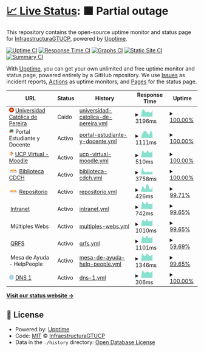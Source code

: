 # [📈 Live Status](https://InfraestructuraGTUCP.github.io/estatus): <!--live status--> **🟧 Partial outage**

This repository contains the open-source uptime monitor and status page for [InfraestructuraGTUCP](https://InfraestructuraGTUCP.github.io/estatus), powered by [Upptime](https://github.com/upptime/upptime).

[![Uptime CI](https://github.com/InfraestructuraGTUCP/estatus/workflows/Uptime%20CI/badge.svg)](https://github.com/InfraestructuraGTUCP/estatus/actions?query=workflow%3A%22Uptime+CI%22)
[![Response Time CI](https://github.com/InfraestructuraGTUCP/estatus/workflows/Response%20Time%20CI/badge.svg)](https://github.com/InfraestructuraGTUCP/estatus/actions?query=workflow%3A%22Response+Time+CI%22)
[![Graphs CI](https://github.com/InfraestructuraGTUCP/estatus/workflows/Graphs%20CI/badge.svg)](https://github.com/InfraestructuraGTUCP/estatus/actions?query=workflow%3A%22Graphs+CI%22)
[![Static Site CI](https://github.com/InfraestructuraGTUCP/estatus/workflows/Static%20Site%20CI/badge.svg)](https://github.com/InfraestructuraGTUCP/estatus/actions?query=workflow%3A%22Static+Site+CI%22)
[![Summary CI](https://github.com/InfraestructuraGTUCP/estatus/workflows/Summary%20CI/badge.svg)](https://github.com/InfraestructuraGTUCP/estatus/actions?query=workflow%3A%22Summary+CI%22)

With [Upptime](https://upptime.js.org), you can get your own unlimited and free uptime monitor and status page, powered entirely by a GitHub repository. We use [Issues](https://github.com/InfraestructuraGTUCP/estatus/issues) as incident reports, [Actions](https://github.com/InfraestructuraGTUCP/estatus/actions) as uptime monitors, and [Pages](https://InfraestructuraGTUCP.github.io/estatus) for the status page.

<!--start: status pages-->
<!-- This summary is generated by Upptime (https://github.com/upptime/upptime) -->
<!-- Do not edit this manually, your changes will be overwritten -->
<!-- prettier-ignore -->
| URL | Status | History | Response Time | Uptime |
| --- | ------ | ------- | ------------- | ------ |
| <img alt="" src="https://raw.githubusercontent.com/InfraestructuraGTUCP/estatus/765f9c74c7b240e032e8e6d2829d2f8be33d8eba/assets/logo-vigi-black2.png" height="13"> [Universidad Católica de Pereira](https://www.ucp.edu.co) | Caido | [universidad-catolica-de-pereira.yml](https://github.com/InfraestructuraGTUCP/estatus/commits/HEAD/history/universidad-catolica-de-pereira.yml) | <details><summary><img alt="Response time graph" src="./graphs/universidad-catolica-de-pereira/response-time-week.png" height="20"> 3196ms</summary><br><a href="https://estado.ucp.edu.co/history/universidad-catolica-de-pereira"><img alt="Response time 5142" src="https://img.shields.io/endpoint?url=https%3A%2F%2Fraw.githubusercontent.com%2FInfraestructuraGTUCP%2Festatus%2FHEAD%2Fapi%2Funiversidad-catolica-de-pereira%2Fresponse-time.json"></a><br><a href="https://estado.ucp.edu.co/history/universidad-catolica-de-pereira"><img alt="24-hour response time 2518" src="https://img.shields.io/endpoint?url=https%3A%2F%2Fraw.githubusercontent.com%2FInfraestructuraGTUCP%2Festatus%2FHEAD%2Fapi%2Funiversidad-catolica-de-pereira%2Fresponse-time-day.json"></a><br><a href="https://estado.ucp.edu.co/history/universidad-catolica-de-pereira"><img alt="7-day response time 3196" src="https://img.shields.io/endpoint?url=https%3A%2F%2Fraw.githubusercontent.com%2FInfraestructuraGTUCP%2Festatus%2FHEAD%2Fapi%2Funiversidad-catolica-de-pereira%2Fresponse-time-week.json"></a><br><a href="https://estado.ucp.edu.co/history/universidad-catolica-de-pereira"><img alt="30-day response time 5153" src="https://img.shields.io/endpoint?url=https%3A%2F%2Fraw.githubusercontent.com%2FInfraestructuraGTUCP%2Festatus%2FHEAD%2Fapi%2Funiversidad-catolica-de-pereira%2Fresponse-time-month.json"></a><br><a href="https://estado.ucp.edu.co/history/universidad-catolica-de-pereira"><img alt="1-year response time 5142" src="https://img.shields.io/endpoint?url=https%3A%2F%2Fraw.githubusercontent.com%2FInfraestructuraGTUCP%2Festatus%2FHEAD%2Fapi%2Funiversidad-catolica-de-pereira%2Fresponse-time-year.json"></a></details> | <details><summary><a href="https://estado.ucp.edu.co/history/universidad-catolica-de-pereira">100.00%</a></summary><a href="https://estado.ucp.edu.co/history/universidad-catolica-de-pereira"><img alt="All-time uptime 99.82%" src="https://img.shields.io/endpoint?url=https%3A%2F%2Fraw.githubusercontent.com%2FInfraestructuraGTUCP%2Festatus%2FHEAD%2Fapi%2Funiversidad-catolica-de-pereira%2Fuptime.json"></a><br><a href="https://estado.ucp.edu.co/history/universidad-catolica-de-pereira"><img alt="24-hour uptime 99.98%" src="https://img.shields.io/endpoint?url=https%3A%2F%2Fraw.githubusercontent.com%2FInfraestructuraGTUCP%2Festatus%2FHEAD%2Fapi%2Funiversidad-catolica-de-pereira%2Fuptime-day.json"></a><br><a href="https://estado.ucp.edu.co/history/universidad-catolica-de-pereira"><img alt="7-day uptime 100.00%" src="https://img.shields.io/endpoint?url=https%3A%2F%2Fraw.githubusercontent.com%2FInfraestructuraGTUCP%2Festatus%2FHEAD%2Fapi%2Funiversidad-catolica-de-pereira%2Fuptime-week.json"></a><br><a href="https://estado.ucp.edu.co/history/universidad-catolica-de-pereira"><img alt="30-day uptime 100.00%" src="https://img.shields.io/endpoint?url=https%3A%2F%2Fraw.githubusercontent.com%2FInfraestructuraGTUCP%2Festatus%2FHEAD%2Fapi%2Funiversidad-catolica-de-pereira%2Fuptime-month.json"></a><br><a href="https://estado.ucp.edu.co/history/universidad-catolica-de-pereira"><img alt="1-year uptime 99.82%" src="https://img.shields.io/endpoint?url=https%3A%2F%2Fraw.githubusercontent.com%2FInfraestructuraGTUCP%2Festatus%2FHEAD%2Fapi%2Funiversidad-catolica-de-pereira%2Fuptime-year.json"></a></details>
| <img alt="" src="https://raw.githubusercontent.com/InfraestructuraGTUCP/estatus/master/assets/portal.png" height="13"> Portal Estudiante y Docente | Activo | [portal-estudiante-y-docente.yml](https://github.com/InfraestructuraGTUCP/estatus/commits/HEAD/history/portal-estudiante-y-docente.yml) | <details><summary><img alt="Response time graph" src="./graphs/portal-estudiante-y-docente/response-time-week.png" height="20"> 1111ms</summary><br><a href="https://estado.ucp.edu.co/history/portal-estudiante-y-docente"><img alt="Response time 3493" src="https://img.shields.io/endpoint?url=https%3A%2F%2Fraw.githubusercontent.com%2FInfraestructuraGTUCP%2Festatus%2FHEAD%2Fapi%2Fportal-estudiante-y-docente%2Fresponse-time.json"></a><br><a href="https://estado.ucp.edu.co/history/portal-estudiante-y-docente"><img alt="24-hour response time 957" src="https://img.shields.io/endpoint?url=https%3A%2F%2Fraw.githubusercontent.com%2FInfraestructuraGTUCP%2Festatus%2FHEAD%2Fapi%2Fportal-estudiante-y-docente%2Fresponse-time-day.json"></a><br><a href="https://estado.ucp.edu.co/history/portal-estudiante-y-docente"><img alt="7-day response time 1111" src="https://img.shields.io/endpoint?url=https%3A%2F%2Fraw.githubusercontent.com%2FInfraestructuraGTUCP%2Festatus%2FHEAD%2Fapi%2Fportal-estudiante-y-docente%2Fresponse-time-week.json"></a><br><a href="https://estado.ucp.edu.co/history/portal-estudiante-y-docente"><img alt="30-day response time 3155" src="https://img.shields.io/endpoint?url=https%3A%2F%2Fraw.githubusercontent.com%2FInfraestructuraGTUCP%2Festatus%2FHEAD%2Fapi%2Fportal-estudiante-y-docente%2Fresponse-time-month.json"></a><br><a href="https://estado.ucp.edu.co/history/portal-estudiante-y-docente"><img alt="1-year response time 3493" src="https://img.shields.io/endpoint?url=https%3A%2F%2Fraw.githubusercontent.com%2FInfraestructuraGTUCP%2Festatus%2FHEAD%2Fapi%2Fportal-estudiante-y-docente%2Fresponse-time-year.json"></a></details> | <details><summary><a href="https://estado.ucp.edu.co/history/portal-estudiante-y-docente">100.00%</a></summary><a href="https://estado.ucp.edu.co/history/portal-estudiante-y-docente"><img alt="All-time uptime 99.99%" src="https://img.shields.io/endpoint?url=https%3A%2F%2Fraw.githubusercontent.com%2FInfraestructuraGTUCP%2Festatus%2FHEAD%2Fapi%2Fportal-estudiante-y-docente%2Fuptime.json"></a><br><a href="https://estado.ucp.edu.co/history/portal-estudiante-y-docente"><img alt="24-hour uptime 100.00%" src="https://img.shields.io/endpoint?url=https%3A%2F%2Fraw.githubusercontent.com%2FInfraestructuraGTUCP%2Festatus%2FHEAD%2Fapi%2Fportal-estudiante-y-docente%2Fuptime-day.json"></a><br><a href="https://estado.ucp.edu.co/history/portal-estudiante-y-docente"><img alt="7-day uptime 100.00%" src="https://img.shields.io/endpoint?url=https%3A%2F%2Fraw.githubusercontent.com%2FInfraestructuraGTUCP%2Festatus%2FHEAD%2Fapi%2Fportal-estudiante-y-docente%2Fuptime-week.json"></a><br><a href="https://estado.ucp.edu.co/history/portal-estudiante-y-docente"><img alt="30-day uptime 99.96%" src="https://img.shields.io/endpoint?url=https%3A%2F%2Fraw.githubusercontent.com%2FInfraestructuraGTUCP%2Festatus%2FHEAD%2Fapi%2Fportal-estudiante-y-docente%2Fuptime-month.json"></a><br><a href="https://estado.ucp.edu.co/history/portal-estudiante-y-docente"><img alt="1-year uptime 99.99%" src="https://img.shields.io/endpoint?url=https%3A%2F%2Fraw.githubusercontent.com%2FInfraestructuraGTUCP%2Festatus%2FHEAD%2Fapi%2Fportal-estudiante-y-docente%2Fuptime-year.json"></a></details>
| <img alt="" src="https://raw.githubusercontent.com/InfraestructuraGTUCP/estatus/master/assets/ucpvirtual.png" height="13"> [UCP Virtual - Moodle](https://www.ucpvirtual.edu.co) | Activo | [ucp-virtual-moodle.yml](https://github.com/InfraestructuraGTUCP/estatus/commits/HEAD/history/ucp-virtual-moodle.yml) | <details><summary><img alt="Response time graph" src="./graphs/ucp-virtual-moodle/response-time-week.png" height="20"> 510ms</summary><br><a href="https://estado.ucp.edu.co/history/ucp-virtual-moodle"><img alt="Response time 500" src="https://img.shields.io/endpoint?url=https%3A%2F%2Fraw.githubusercontent.com%2FInfraestructuraGTUCP%2Festatus%2FHEAD%2Fapi%2Fucp-virtual-moodle%2Fresponse-time.json"></a><br><a href="https://estado.ucp.edu.co/history/ucp-virtual-moodle"><img alt="24-hour response time 611" src="https://img.shields.io/endpoint?url=https%3A%2F%2Fraw.githubusercontent.com%2FInfraestructuraGTUCP%2Festatus%2FHEAD%2Fapi%2Fucp-virtual-moodle%2Fresponse-time-day.json"></a><br><a href="https://estado.ucp.edu.co/history/ucp-virtual-moodle"><img alt="7-day response time 510" src="https://img.shields.io/endpoint?url=https%3A%2F%2Fraw.githubusercontent.com%2FInfraestructuraGTUCP%2Festatus%2FHEAD%2Fapi%2Fucp-virtual-moodle%2Fresponse-time-week.json"></a><br><a href="https://estado.ucp.edu.co/history/ucp-virtual-moodle"><img alt="30-day response time 494" src="https://img.shields.io/endpoint?url=https%3A%2F%2Fraw.githubusercontent.com%2FInfraestructuraGTUCP%2Festatus%2FHEAD%2Fapi%2Fucp-virtual-moodle%2Fresponse-time-month.json"></a><br><a href="https://estado.ucp.edu.co/history/ucp-virtual-moodle"><img alt="1-year response time 500" src="https://img.shields.io/endpoint?url=https%3A%2F%2Fraw.githubusercontent.com%2FInfraestructuraGTUCP%2Festatus%2FHEAD%2Fapi%2Fucp-virtual-moodle%2Fresponse-time-year.json"></a></details> | <details><summary><a href="https://estado.ucp.edu.co/history/ucp-virtual-moodle">100.00%</a></summary><a href="https://estado.ucp.edu.co/history/ucp-virtual-moodle"><img alt="All-time uptime 100.00%" src="https://img.shields.io/endpoint?url=https%3A%2F%2Fraw.githubusercontent.com%2FInfraestructuraGTUCP%2Festatus%2FHEAD%2Fapi%2Fucp-virtual-moodle%2Fuptime.json"></a><br><a href="https://estado.ucp.edu.co/history/ucp-virtual-moodle"><img alt="24-hour uptime 100.00%" src="https://img.shields.io/endpoint?url=https%3A%2F%2Fraw.githubusercontent.com%2FInfraestructuraGTUCP%2Festatus%2FHEAD%2Fapi%2Fucp-virtual-moodle%2Fuptime-day.json"></a><br><a href="https://estado.ucp.edu.co/history/ucp-virtual-moodle"><img alt="7-day uptime 100.00%" src="https://img.shields.io/endpoint?url=https%3A%2F%2Fraw.githubusercontent.com%2FInfraestructuraGTUCP%2Festatus%2FHEAD%2Fapi%2Fucp-virtual-moodle%2Fuptime-week.json"></a><br><a href="https://estado.ucp.edu.co/history/ucp-virtual-moodle"><img alt="30-day uptime 100.00%" src="https://img.shields.io/endpoint?url=https%3A%2F%2Fraw.githubusercontent.com%2FInfraestructuraGTUCP%2Festatus%2FHEAD%2Fapi%2Fucp-virtual-moodle%2Fuptime-month.json"></a><br><a href="https://estado.ucp.edu.co/history/ucp-virtual-moodle"><img alt="1-year uptime 100.00%" src="https://img.shields.io/endpoint?url=https%3A%2F%2Fraw.githubusercontent.com%2FInfraestructuraGTUCP%2Festatus%2FHEAD%2Fapi%2Fucp-virtual-moodle%2Fuptime-year.json"></a></details>
| <img alt="" src="https://raw.githubusercontent.com/InfraestructuraGTUCP/estatus/master/assets/bcdch.png" height="13"> [Biblioteca CDCH](https://biblioteca.ucp.edu.co) | Activo | [biblioteca-cdch.yml](https://github.com/InfraestructuraGTUCP/estatus/commits/HEAD/history/biblioteca-cdch.yml) | <details><summary><img alt="Response time graph" src="./graphs/biblioteca-cdch/response-time-week.png" height="20"> 3758ms</summary><br><a href="https://estado.ucp.edu.co/history/biblioteca-cdch"><img alt="Response time 5980" src="https://img.shields.io/endpoint?url=https%3A%2F%2Fraw.githubusercontent.com%2FInfraestructuraGTUCP%2Festatus%2FHEAD%2Fapi%2Fbiblioteca-cdch%2Fresponse-time.json"></a><br><a href="https://estado.ucp.edu.co/history/biblioteca-cdch"><img alt="24-hour response time 3910" src="https://img.shields.io/endpoint?url=https%3A%2F%2Fraw.githubusercontent.com%2FInfraestructuraGTUCP%2Festatus%2FHEAD%2Fapi%2Fbiblioteca-cdch%2Fresponse-time-day.json"></a><br><a href="https://estado.ucp.edu.co/history/biblioteca-cdch"><img alt="7-day response time 3758" src="https://img.shields.io/endpoint?url=https%3A%2F%2Fraw.githubusercontent.com%2FInfraestructuraGTUCP%2Festatus%2FHEAD%2Fapi%2Fbiblioteca-cdch%2Fresponse-time-week.json"></a><br><a href="https://estado.ucp.edu.co/history/biblioteca-cdch"><img alt="30-day response time 5735" src="https://img.shields.io/endpoint?url=https%3A%2F%2Fraw.githubusercontent.com%2FInfraestructuraGTUCP%2Festatus%2FHEAD%2Fapi%2Fbiblioteca-cdch%2Fresponse-time-month.json"></a><br><a href="https://estado.ucp.edu.co/history/biblioteca-cdch"><img alt="1-year response time 5980" src="https://img.shields.io/endpoint?url=https%3A%2F%2Fraw.githubusercontent.com%2FInfraestructuraGTUCP%2Festatus%2FHEAD%2Fapi%2Fbiblioteca-cdch%2Fresponse-time-year.json"></a></details> | <details><summary><a href="https://estado.ucp.edu.co/history/biblioteca-cdch">100.00%</a></summary><a href="https://estado.ucp.edu.co/history/biblioteca-cdch"><img alt="All-time uptime 99.90%" src="https://img.shields.io/endpoint?url=https%3A%2F%2Fraw.githubusercontent.com%2FInfraestructuraGTUCP%2Festatus%2FHEAD%2Fapi%2Fbiblioteca-cdch%2Fuptime.json"></a><br><a href="https://estado.ucp.edu.co/history/biblioteca-cdch"><img alt="24-hour uptime 100.00%" src="https://img.shields.io/endpoint?url=https%3A%2F%2Fraw.githubusercontent.com%2FInfraestructuraGTUCP%2Festatus%2FHEAD%2Fapi%2Fbiblioteca-cdch%2Fuptime-day.json"></a><br><a href="https://estado.ucp.edu.co/history/biblioteca-cdch"><img alt="7-day uptime 100.00%" src="https://img.shields.io/endpoint?url=https%3A%2F%2Fraw.githubusercontent.com%2FInfraestructuraGTUCP%2Festatus%2FHEAD%2Fapi%2Fbiblioteca-cdch%2Fuptime-week.json"></a><br><a href="https://estado.ucp.edu.co/history/biblioteca-cdch"><img alt="30-day uptime 99.70%" src="https://img.shields.io/endpoint?url=https%3A%2F%2Fraw.githubusercontent.com%2FInfraestructuraGTUCP%2Festatus%2FHEAD%2Fapi%2Fbiblioteca-cdch%2Fuptime-month.json"></a><br><a href="https://estado.ucp.edu.co/history/biblioteca-cdch"><img alt="1-year uptime 99.90%" src="https://img.shields.io/endpoint?url=https%3A%2F%2Fraw.githubusercontent.com%2FInfraestructuraGTUCP%2Festatus%2FHEAD%2Fapi%2Fbiblioteca-cdch%2Fuptime-year.json"></a></details>
| <img alt="" src="https://raw.githubusercontent.com/InfraestructuraGTUCP/estatus/master/assets/bcdch.png" height="13"> [Repositorio](https://repositorio.ucp.edu.co) | Activo | [repositorio.yml](https://github.com/InfraestructuraGTUCP/estatus/commits/HEAD/history/repositorio.yml) | <details><summary><img alt="Response time graph" src="./graphs/repositorio/response-time-week.png" height="20"> 426ms</summary><br><a href="https://estado.ucp.edu.co/history/repositorio"><img alt="Response time 2273" src="https://img.shields.io/endpoint?url=https%3A%2F%2Fraw.githubusercontent.com%2FInfraestructuraGTUCP%2Festatus%2FHEAD%2Fapi%2Frepositorio%2Fresponse-time.json"></a><br><a href="https://estado.ucp.edu.co/history/repositorio"><img alt="24-hour response time 492" src="https://img.shields.io/endpoint?url=https%3A%2F%2Fraw.githubusercontent.com%2FInfraestructuraGTUCP%2Festatus%2FHEAD%2Fapi%2Frepositorio%2Fresponse-time-day.json"></a><br><a href="https://estado.ucp.edu.co/history/repositorio"><img alt="7-day response time 426" src="https://img.shields.io/endpoint?url=https%3A%2F%2Fraw.githubusercontent.com%2FInfraestructuraGTUCP%2Festatus%2FHEAD%2Fapi%2Frepositorio%2Fresponse-time-week.json"></a><br><a href="https://estado.ucp.edu.co/history/repositorio"><img alt="30-day response time 2307" src="https://img.shields.io/endpoint?url=https%3A%2F%2Fraw.githubusercontent.com%2FInfraestructuraGTUCP%2Festatus%2FHEAD%2Fapi%2Frepositorio%2Fresponse-time-month.json"></a><br><a href="https://estado.ucp.edu.co/history/repositorio"><img alt="1-year response time 2273" src="https://img.shields.io/endpoint?url=https%3A%2F%2Fraw.githubusercontent.com%2FInfraestructuraGTUCP%2Festatus%2FHEAD%2Fapi%2Frepositorio%2Fresponse-time-year.json"></a></details> | <details><summary><a href="https://estado.ucp.edu.co/history/repositorio">99.71%</a></summary><a href="https://estado.ucp.edu.co/history/repositorio"><img alt="All-time uptime 96.14%" src="https://img.shields.io/endpoint?url=https%3A%2F%2Fraw.githubusercontent.com%2FInfraestructuraGTUCP%2Festatus%2FHEAD%2Fapi%2Frepositorio%2Fuptime.json"></a><br><a href="https://estado.ucp.edu.co/history/repositorio"><img alt="24-hour uptime 100.00%" src="https://img.shields.io/endpoint?url=https%3A%2F%2Fraw.githubusercontent.com%2FInfraestructuraGTUCP%2Festatus%2FHEAD%2Fapi%2Frepositorio%2Fuptime-day.json"></a><br><a href="https://estado.ucp.edu.co/history/repositorio"><img alt="7-day uptime 99.71%" src="https://img.shields.io/endpoint?url=https%3A%2F%2Fraw.githubusercontent.com%2FInfraestructuraGTUCP%2Festatus%2FHEAD%2Fapi%2Frepositorio%2Fuptime-week.json"></a><br><a href="https://estado.ucp.edu.co/history/repositorio"><img alt="30-day uptime 99.56%" src="https://img.shields.io/endpoint?url=https%3A%2F%2Fraw.githubusercontent.com%2FInfraestructuraGTUCP%2Festatus%2FHEAD%2Fapi%2Frepositorio%2Fuptime-month.json"></a><br><a href="https://estado.ucp.edu.co/history/repositorio"><img alt="1-year uptime 96.14%" src="https://img.shields.io/endpoint?url=https%3A%2F%2Fraw.githubusercontent.com%2FInfraestructuraGTUCP%2Festatus%2FHEAD%2Fapi%2Frepositorio%2Fuptime-year.json"></a></details>
| <img alt="" src="https://img.icons8.com/color/96/000000/ms-share-point.png" height="13"> [Intranet](http://intranet.ucp.edu.co) | Activo | [intranet.yml](https://github.com/InfraestructuraGTUCP/estatus/commits/HEAD/history/intranet.yml) | <details><summary><img alt="Response time graph" src="./graphs/intranet/response-time-week.png" height="20"> 742ms</summary><br><a href="https://estado.ucp.edu.co/history/intranet"><img alt="Response time 2615" src="https://img.shields.io/endpoint?url=https%3A%2F%2Fraw.githubusercontent.com%2FInfraestructuraGTUCP%2Festatus%2FHEAD%2Fapi%2Fintranet%2Fresponse-time.json"></a><br><a href="https://estado.ucp.edu.co/history/intranet"><img alt="24-hour response time 793" src="https://img.shields.io/endpoint?url=https%3A%2F%2Fraw.githubusercontent.com%2FInfraestructuraGTUCP%2Festatus%2FHEAD%2Fapi%2Fintranet%2Fresponse-time-day.json"></a><br><a href="https://estado.ucp.edu.co/history/intranet"><img alt="7-day response time 742" src="https://img.shields.io/endpoint?url=https%3A%2F%2Fraw.githubusercontent.com%2FInfraestructuraGTUCP%2Festatus%2FHEAD%2Fapi%2Fintranet%2Fresponse-time-week.json"></a><br><a href="https://estado.ucp.edu.co/history/intranet"><img alt="30-day response time 2658" src="https://img.shields.io/endpoint?url=https%3A%2F%2Fraw.githubusercontent.com%2FInfraestructuraGTUCP%2Festatus%2FHEAD%2Fapi%2Fintranet%2Fresponse-time-month.json"></a><br><a href="https://estado.ucp.edu.co/history/intranet"><img alt="1-year response time 2615" src="https://img.shields.io/endpoint?url=https%3A%2F%2Fraw.githubusercontent.com%2FInfraestructuraGTUCP%2Festatus%2FHEAD%2Fapi%2Fintranet%2Fresponse-time-year.json"></a></details> | <details><summary><a href="https://estado.ucp.edu.co/history/intranet">99.65%</a></summary><a href="https://estado.ucp.edu.co/history/intranet"><img alt="All-time uptime 99.63%" src="https://img.shields.io/endpoint?url=https%3A%2F%2Fraw.githubusercontent.com%2FInfraestructuraGTUCP%2Festatus%2FHEAD%2Fapi%2Fintranet%2Fuptime.json"></a><br><a href="https://estado.ucp.edu.co/history/intranet"><img alt="24-hour uptime 100.00%" src="https://img.shields.io/endpoint?url=https%3A%2F%2Fraw.githubusercontent.com%2FInfraestructuraGTUCP%2Festatus%2FHEAD%2Fapi%2Fintranet%2Fuptime-day.json"></a><br><a href="https://estado.ucp.edu.co/history/intranet"><img alt="7-day uptime 99.65%" src="https://img.shields.io/endpoint?url=https%3A%2F%2Fraw.githubusercontent.com%2FInfraestructuraGTUCP%2Festatus%2FHEAD%2Fapi%2Fintranet%2Fuptime-week.json"></a><br><a href="https://estado.ucp.edu.co/history/intranet"><img alt="30-day uptime 99.54%" src="https://img.shields.io/endpoint?url=https%3A%2F%2Fraw.githubusercontent.com%2FInfraestructuraGTUCP%2Festatus%2FHEAD%2Fapi%2Fintranet%2Fuptime-month.json"></a><br><a href="https://estado.ucp.edu.co/history/intranet"><img alt="1-year uptime 99.63%" src="https://img.shields.io/endpoint?url=https%3A%2F%2Fraw.githubusercontent.com%2FInfraestructuraGTUCP%2Festatus%2FHEAD%2Fapi%2Fintranet%2Fuptime-year.json"></a></details>
| <img alt="" src="https://img.icons8.com/nolan/96/squared-menu.png" height="13"> Múltiples Webs | Activo | [multiples-webs.yml](https://github.com/InfraestructuraGTUCP/estatus/commits/HEAD/history/multiples-webs.yml) | <details><summary><img alt="Response time graph" src="./graphs/multiples-webs/response-time-week.png" height="20"> 1010ms</summary><br><a href="https://estado.ucp.edu.co/history/multiples-webs"><img alt="Response time 3136" src="https://img.shields.io/endpoint?url=https%3A%2F%2Fraw.githubusercontent.com%2FInfraestructuraGTUCP%2Festatus%2FHEAD%2Fapi%2Fmultiples-webs%2Fresponse-time.json"></a><br><a href="https://estado.ucp.edu.co/history/multiples-webs"><img alt="24-hour response time 1291" src="https://img.shields.io/endpoint?url=https%3A%2F%2Fraw.githubusercontent.com%2FInfraestructuraGTUCP%2Festatus%2FHEAD%2Fapi%2Fmultiples-webs%2Fresponse-time-day.json"></a><br><a href="https://estado.ucp.edu.co/history/multiples-webs"><img alt="7-day response time 1010" src="https://img.shields.io/endpoint?url=https%3A%2F%2Fraw.githubusercontent.com%2FInfraestructuraGTUCP%2Festatus%2FHEAD%2Fapi%2Fmultiples-webs%2Fresponse-time-week.json"></a><br><a href="https://estado.ucp.edu.co/history/multiples-webs"><img alt="30-day response time 2493" src="https://img.shields.io/endpoint?url=https%3A%2F%2Fraw.githubusercontent.com%2FInfraestructuraGTUCP%2Festatus%2FHEAD%2Fapi%2Fmultiples-webs%2Fresponse-time-month.json"></a><br><a href="https://estado.ucp.edu.co/history/multiples-webs"><img alt="1-year response time 3136" src="https://img.shields.io/endpoint?url=https%3A%2F%2Fraw.githubusercontent.com%2FInfraestructuraGTUCP%2Festatus%2FHEAD%2Fapi%2Fmultiples-webs%2Fresponse-time-year.json"></a></details> | <details><summary><a href="https://estado.ucp.edu.co/history/multiples-webs">99.65%</a></summary><a href="https://estado.ucp.edu.co/history/multiples-webs"><img alt="All-time uptime 99.84%" src="https://img.shields.io/endpoint?url=https%3A%2F%2Fraw.githubusercontent.com%2FInfraestructuraGTUCP%2Festatus%2FHEAD%2Fapi%2Fmultiples-webs%2Fuptime.json"></a><br><a href="https://estado.ucp.edu.co/history/multiples-webs"><img alt="24-hour uptime 100.00%" src="https://img.shields.io/endpoint?url=https%3A%2F%2Fraw.githubusercontent.com%2FInfraestructuraGTUCP%2Festatus%2FHEAD%2Fapi%2Fmultiples-webs%2Fuptime-day.json"></a><br><a href="https://estado.ucp.edu.co/history/multiples-webs"><img alt="7-day uptime 99.65%" src="https://img.shields.io/endpoint?url=https%3A%2F%2Fraw.githubusercontent.com%2FInfraestructuraGTUCP%2Festatus%2FHEAD%2Fapi%2Fmultiples-webs%2Fuptime-week.json"></a><br><a href="https://estado.ucp.edu.co/history/multiples-webs"><img alt="30-day uptime 99.54%" src="https://img.shields.io/endpoint?url=https%3A%2F%2Fraw.githubusercontent.com%2FInfraestructuraGTUCP%2Festatus%2FHEAD%2Fapi%2Fmultiples-webs%2Fuptime-month.json"></a><br><a href="https://estado.ucp.edu.co/history/multiples-webs"><img alt="1-year uptime 99.84%" src="https://img.shields.io/endpoint?url=https%3A%2F%2Fraw.githubusercontent.com%2FInfraestructuraGTUCP%2Festatus%2FHEAD%2Fapi%2Fmultiples-webs%2Fuptime-year.json"></a></details>
| <img alt="" src="https://img.icons8.com/color/96/000000/complaints.png" height="13"> [QRFS](https://qrsf.ucp.edu.co) | Activo | [qrfs.yml](https://github.com/InfraestructuraGTUCP/estatus/commits/HEAD/history/qrfs.yml) | <details><summary><img alt="Response time graph" src="./graphs/qrfs/response-time-week.png" height="20"> 1101ms</summary><br><a href="https://estado.ucp.edu.co/history/qrfs"><img alt="Response time 3338" src="https://img.shields.io/endpoint?url=https%3A%2F%2Fraw.githubusercontent.com%2FInfraestructuraGTUCP%2Festatus%2FHEAD%2Fapi%2Fqrfs%2Fresponse-time.json"></a><br><a href="https://estado.ucp.edu.co/history/qrfs"><img alt="24-hour response time 1374" src="https://img.shields.io/endpoint?url=https%3A%2F%2Fraw.githubusercontent.com%2FInfraestructuraGTUCP%2Festatus%2FHEAD%2Fapi%2Fqrfs%2Fresponse-time-day.json"></a><br><a href="https://estado.ucp.edu.co/history/qrfs"><img alt="7-day response time 1101" src="https://img.shields.io/endpoint?url=https%3A%2F%2Fraw.githubusercontent.com%2FInfraestructuraGTUCP%2Festatus%2FHEAD%2Fapi%2Fqrfs%2Fresponse-time-week.json"></a><br><a href="https://estado.ucp.edu.co/history/qrfs"><img alt="30-day response time 2852" src="https://img.shields.io/endpoint?url=https%3A%2F%2Fraw.githubusercontent.com%2FInfraestructuraGTUCP%2Festatus%2FHEAD%2Fapi%2Fqrfs%2Fresponse-time-month.json"></a><br><a href="https://estado.ucp.edu.co/history/qrfs"><img alt="1-year response time 3338" src="https://img.shields.io/endpoint?url=https%3A%2F%2Fraw.githubusercontent.com%2FInfraestructuraGTUCP%2Festatus%2FHEAD%2Fapi%2Fqrfs%2Fresponse-time-year.json"></a></details> | <details><summary><a href="https://estado.ucp.edu.co/history/qrfs">59.69%</a></summary><a href="https://estado.ucp.edu.co/history/qrfs"><img alt="All-time uptime 96.64%" src="https://img.shields.io/endpoint?url=https%3A%2F%2Fraw.githubusercontent.com%2FInfraestructuraGTUCP%2Festatus%2FHEAD%2Fapi%2Fqrfs%2Fuptime.json"></a><br><a href="https://estado.ucp.edu.co/history/qrfs"><img alt="24-hour uptime 0.00%" src="https://img.shields.io/endpoint?url=https%3A%2F%2Fraw.githubusercontent.com%2FInfraestructuraGTUCP%2Festatus%2FHEAD%2Fapi%2Fqrfs%2Fuptime-day.json"></a><br><a href="https://estado.ucp.edu.co/history/qrfs"><img alt="7-day uptime 59.69%" src="https://img.shields.io/endpoint?url=https%3A%2F%2Fraw.githubusercontent.com%2FInfraestructuraGTUCP%2Festatus%2FHEAD%2Fapi%2Fqrfs%2Fuptime-week.json"></a><br><a href="https://estado.ucp.edu.co/history/qrfs"><img alt="30-day uptime 90.35%" src="https://img.shields.io/endpoint?url=https%3A%2F%2Fraw.githubusercontent.com%2FInfraestructuraGTUCP%2Festatus%2FHEAD%2Fapi%2Fqrfs%2Fuptime-month.json"></a><br><a href="https://estado.ucp.edu.co/history/qrfs"><img alt="1-year uptime 96.64%" src="https://img.shields.io/endpoint?url=https%3A%2F%2Fraw.githubusercontent.com%2FInfraestructuraGTUCP%2Festatus%2FHEAD%2Fapi%2Fqrfs%2Fuptime-year.json"></a></details>
| <img alt="" src="https://img.icons8.com/fluency/96/000000/help.png" height="13"> Mesa de Ayuda - HelpPeople | Activo | [mesa-de-ayuda-help-people.yml](https://github.com/InfraestructuraGTUCP/estatus/commits/HEAD/history/mesa-de-ayuda-help-people.yml) | <details><summary><img alt="Response time graph" src="./graphs/mesa-de-ayuda-help-people/response-time-week.png" height="20"> 1346ms</summary><br><a href="https://estado.ucp.edu.co/history/mesa-de-ayuda-help-people"><img alt="Response time 3446" src="https://img.shields.io/endpoint?url=https%3A%2F%2Fraw.githubusercontent.com%2FInfraestructuraGTUCP%2Festatus%2FHEAD%2Fapi%2Fmesa-de-ayuda-help-people%2Fresponse-time.json"></a><br><a href="https://estado.ucp.edu.co/history/mesa-de-ayuda-help-people"><img alt="24-hour response time 1637" src="https://img.shields.io/endpoint?url=https%3A%2F%2Fraw.githubusercontent.com%2FInfraestructuraGTUCP%2Festatus%2FHEAD%2Fapi%2Fmesa-de-ayuda-help-people%2Fresponse-time-day.json"></a><br><a href="https://estado.ucp.edu.co/history/mesa-de-ayuda-help-people"><img alt="7-day response time 1346" src="https://img.shields.io/endpoint?url=https%3A%2F%2Fraw.githubusercontent.com%2FInfraestructuraGTUCP%2Festatus%2FHEAD%2Fapi%2Fmesa-de-ayuda-help-people%2Fresponse-time-week.json"></a><br><a href="https://estado.ucp.edu.co/history/mesa-de-ayuda-help-people"><img alt="30-day response time 3153" src="https://img.shields.io/endpoint?url=https%3A%2F%2Fraw.githubusercontent.com%2FInfraestructuraGTUCP%2Festatus%2FHEAD%2Fapi%2Fmesa-de-ayuda-help-people%2Fresponse-time-month.json"></a><br><a href="https://estado.ucp.edu.co/history/mesa-de-ayuda-help-people"><img alt="1-year response time 3446" src="https://img.shields.io/endpoint?url=https%3A%2F%2Fraw.githubusercontent.com%2FInfraestructuraGTUCP%2Festatus%2FHEAD%2Fapi%2Fmesa-de-ayuda-help-people%2Fresponse-time-year.json"></a></details> | <details><summary><a href="https://estado.ucp.edu.co/history/mesa-de-ayuda-help-people">99.65%</a></summary><a href="https://estado.ucp.edu.co/history/mesa-de-ayuda-help-people"><img alt="All-time uptime 99.77%" src="https://img.shields.io/endpoint?url=https%3A%2F%2Fraw.githubusercontent.com%2FInfraestructuraGTUCP%2Festatus%2FHEAD%2Fapi%2Fmesa-de-ayuda-help-people%2Fuptime.json"></a><br><a href="https://estado.ucp.edu.co/history/mesa-de-ayuda-help-people"><img alt="24-hour uptime 100.00%" src="https://img.shields.io/endpoint?url=https%3A%2F%2Fraw.githubusercontent.com%2FInfraestructuraGTUCP%2Festatus%2FHEAD%2Fapi%2Fmesa-de-ayuda-help-people%2Fuptime-day.json"></a><br><a href="https://estado.ucp.edu.co/history/mesa-de-ayuda-help-people"><img alt="7-day uptime 99.65%" src="https://img.shields.io/endpoint?url=https%3A%2F%2Fraw.githubusercontent.com%2FInfraestructuraGTUCP%2Festatus%2FHEAD%2Fapi%2Fmesa-de-ayuda-help-people%2Fuptime-week.json"></a><br><a href="https://estado.ucp.edu.co/history/mesa-de-ayuda-help-people"><img alt="30-day uptime 99.54%" src="https://img.shields.io/endpoint?url=https%3A%2F%2Fraw.githubusercontent.com%2FInfraestructuraGTUCP%2Festatus%2FHEAD%2Fapi%2Fmesa-de-ayuda-help-people%2Fuptime-month.json"></a><br><a href="https://estado.ucp.edu.co/history/mesa-de-ayuda-help-people"><img alt="1-year uptime 99.77%" src="https://img.shields.io/endpoint?url=https%3A%2F%2Fraw.githubusercontent.com%2FInfraestructuraGTUCP%2Festatus%2FHEAD%2Fapi%2Fmesa-de-ayuda-help-people%2Fuptime-year.json"></a></details>
| <img alt="" src="https://raw.githubusercontent.com/InfraestructuraGTUCP/estatus/master/assets/dns1.png" height="13"> [DNS 1](w2k12r2-dns1.ucp.edu.co) | Activo | [dns-1.yml](https://github.com/InfraestructuraGTUCP/estatus/commits/HEAD/history/dns-1.yml) | <details><summary><img alt="Response time graph" src="./graphs/dns-1/response-time-week.png" height="20"> 306ms</summary><br><a href="https://estado.ucp.edu.co/history/dns-1"><img alt="Response time 587" src="https://img.shields.io/endpoint?url=https%3A%2F%2Fraw.githubusercontent.com%2FInfraestructuraGTUCP%2Festatus%2FHEAD%2Fapi%2Fdns-1%2Fresponse-time.json"></a><br><a href="https://estado.ucp.edu.co/history/dns-1"><img alt="24-hour response time 345" src="https://img.shields.io/endpoint?url=https%3A%2F%2Fraw.githubusercontent.com%2FInfraestructuraGTUCP%2Festatus%2FHEAD%2Fapi%2Fdns-1%2Fresponse-time-day.json"></a><br><a href="https://estado.ucp.edu.co/history/dns-1"><img alt="7-day response time 306" src="https://img.shields.io/endpoint?url=https%3A%2F%2Fraw.githubusercontent.com%2FInfraestructuraGTUCP%2Festatus%2FHEAD%2Fapi%2Fdns-1%2Fresponse-time-week.json"></a><br><a href="https://estado.ucp.edu.co/history/dns-1"><img alt="30-day response time 574" src="https://img.shields.io/endpoint?url=https%3A%2F%2Fraw.githubusercontent.com%2FInfraestructuraGTUCP%2Festatus%2FHEAD%2Fapi%2Fdns-1%2Fresponse-time-month.json"></a><br><a href="https://estado.ucp.edu.co/history/dns-1"><img alt="1-year response time 587" src="https://img.shields.io/endpoint?url=https%3A%2F%2Fraw.githubusercontent.com%2FInfraestructuraGTUCP%2Festatus%2FHEAD%2Fapi%2Fdns-1%2Fresponse-time-year.json"></a></details> | <details><summary><a href="https://estado.ucp.edu.co/history/dns-1">100.00%</a></summary><a href="https://estado.ucp.edu.co/history/dns-1"><img alt="All-time uptime 99.89%" src="https://img.shields.io/endpoint?url=https%3A%2F%2Fraw.githubusercontent.com%2FInfraestructuraGTUCP%2Festatus%2FHEAD%2Fapi%2Fdns-1%2Fuptime.json"></a><br><a href="https://estado.ucp.edu.co/history/dns-1"><img alt="24-hour uptime 100.00%" src="https://img.shields.io/endpoint?url=https%3A%2F%2Fraw.githubusercontent.com%2FInfraestructuraGTUCP%2Festatus%2FHEAD%2Fapi%2Fdns-1%2Fuptime-day.json"></a><br><a href="https://estado.ucp.edu.co/history/dns-1"><img alt="7-day uptime 100.00%" src="https://img.shields.io/endpoint?url=https%3A%2F%2Fraw.githubusercontent.com%2FInfraestructuraGTUCP%2Festatus%2FHEAD%2Fapi%2Fdns-1%2Fuptime-week.json"></a><br><a href="https://estado.ucp.edu.co/history/dns-1"><img alt="30-day uptime 99.69%" src="https://img.shields.io/endpoint?url=https%3A%2F%2Fraw.githubusercontent.com%2FInfraestructuraGTUCP%2Festatus%2FHEAD%2Fapi%2Fdns-1%2Fuptime-month.json"></a><br><a href="https://estado.ucp.edu.co/history/dns-1"><img alt="1-year uptime 99.89%" src="https://img.shields.io/endpoint?url=https%3A%2F%2Fraw.githubusercontent.com%2FInfraestructuraGTUCP%2Festatus%2FHEAD%2Fapi%2Fdns-1%2Fuptime-year.json"></a></details>

<!--end: status pages-->

[**Visit our status website →**](https://InfraestructuraGTUCP.github.io/estatus)

## 📄 License

- Powered by: [Upptime](https://github.com/upptime/upptime)
- Code: [MIT](./LICENSE) © [InfraestructuraGTUCP](https://InfraestructuraGTUCP.github.io/estatus)
- Data in the `./history` directory: [Open Database License](https://opendatacommons.org/licenses/odbl/1-0/)
